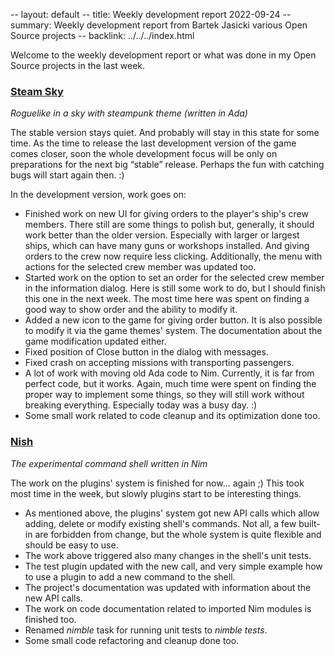-- layout: default
-- title: Weekly development report 2022-09-24
-- summary: Weekly development report from Bartek Jasicki various Open Source projects
-- backlink: ../../../index.html

Welcome to the weekly development report or what was done in my Open Source
projects in the last week.

### [Steam Sky](https://www.laeran.pl/repositories/steamsky)

*Roguelike in a sky with steampunk theme (written in Ada)*

The stable version stays quiet. And probably will stay in this state for some
time. As the time to release the last development version of the game comes
closer, soon the whole development focus will be only on preparations for the
next big “stable” release. Perhaps the fun with catching bugs will start
again then. :)

In the development version, work goes on:

* Finished work on new UI for giving orders to the player's ship's crew
  members. There still are some things to polish but, generally, it should
  work better than the older version. Especially with larger or largest ships,
  which can have many guns or workshops installed. And giving orders to the
  crew now require less clicking. Additionally, the menu with actions for the
  selected crew member was updated too.
* Started work on the option to set an order for the selected crew member in
  the information dialog. Here is still some work to do, but I should finish
  this one in the next week. The most time here was spent on finding a good
  way to show order and the ability to modify it.
* Added a new icon to the game for giving order button. It is also possible
  to modify it via the game themes' system. The documentation about the game
  modification updated either.
* Fixed position of Close button in the dialog with messages.
* Fixed crash on accepting missions with transporting passengers.
* A lot of work with moving old Ada code to Nim. Currently, it is far from
  perfect code, but it works. Again, much time were spent on finding the
  proper way to implement some things, so they will still work without
  breaking everything. Especially today was a busy day. :)
* Some small work related to code cleanup and its optimization done too.

### [Nish](https://www.laeran.pl/repositories/nish)

*The experimental command shell written in Nim*

The work on the plugins' system is finished for now... again ;) This took
most time in the week, but slowly plugins start to be interesting things.

* As mentioned above, the plugins' system got new API calls which allow adding,
  delete or modify existing shell's commands. Not all, a few built-in are
  forbidden from change, but the whole system is quite flexible and should be
  easy to use.
* The work above triggered also many changes in the shell's unit tests.
* The test plugin updated with the new call, and very simple example how to use
  a plugin to add a new command to the shell.
* The project's documentation was updated with information about the new API
  calls.
* The work on code documentation related to imported Nim modules is finished
  too.
* Renamed *nimble* task for running unit tests to *nimble tests*.
* Some small code refactoring and cleanup done too.
